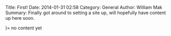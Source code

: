 Title: First!
Date: 2014-01-31 02:58
Category: General
Author: William Mak
Summary: Finally got around to setting a site up, will hopefully have content up here soon.

)= no content yet